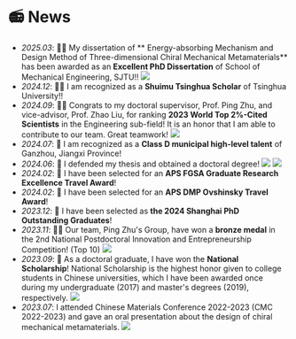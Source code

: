 # 📻 News
- *2025.03*: 🎉🎉 My dissertation of ** Energy-absorbing Mechanism and Design Method of Three-dimensional Chiral Mechanical Metamaterials** has been awarded as an **Excellent PhD Dissertation** of School of Mechanical Engineering, SJTU!! [![](https://img.shields.io/badge/Photo-red)](./images/EPhDD.png)
- *2024.12*: 🎉🎉 I am recognized as a **Shuimu Tsinghua Scholar** of Tsinghua University!! 
- *2024.09*: 🎉🎉 Congrats to my doctoral supervisor, Prof. Ping Zhu, and vice-advisor, Prof. Zhao Liu, for ranking **2023 World Top 2%-Cited Scientists** in the Engineering sub-field! It is an honor that I am able to contribute to our team. Great teamwork! [![](https://img.shields.io/badge/Link-red)](https://elsevier.digitalcommonsdata.com/datasets/btchxktzyw/7)
- *2024.07*: 🎉 I am recognized as a **Class D municipal high-level talent** of Ganzhou, Jiangxi Province! 
- *2024.06*: 🎉 I defended my thesis and obtained a doctoral degree! [![](https://img.shields.io/badge/Photo-red)](./images/PhD1.png) [![](https://img.shields.io/badge/Photo-red)](./images/PhD2.png)
- *2024.02*: 🎉 I have been selected for an **APS FGSA Graduate Research Excellence Travel Award**!
- *2024.02*: 🎉 I have been selected for an **APS DMP Ovshinsky Travel Award**!
- *2023.12*: 🎉 I have been selected as **the 2024 Shanghai PhD Outstanding Graduates**!
- *2023.11*: 🎉🎉 Our team, Ping Zhu's Group, have won a **bronze medal** in the 2nd National Postdoctoral Innovation and Entrepreneurship Competition! (Top 10) [![](https://img.shields.io/badge/Link-red)](https://me.sjtu.edu.cn/news/134345.html)
- *2023.09*: 🎉 As a doctoral graduate, I have won the **National Scholarship**! National Scholarship is the highest honor given to college students in Chinese universities, which I have been awarded once during my undergraduate (2017) and master's degrees (2019), respectively. [![](https://img.shields.io/badge/Photo-red)](./images/NEWS.png)
- *2023.07*:  I attended Chinese Materials Conference 2022-2023  (CMC 2022-2023) and gave an oral presentation about the design of chiral mechanical metamaterials. [![](https://img.shields.io/badge/Photo-red)](./images/CMC.png)